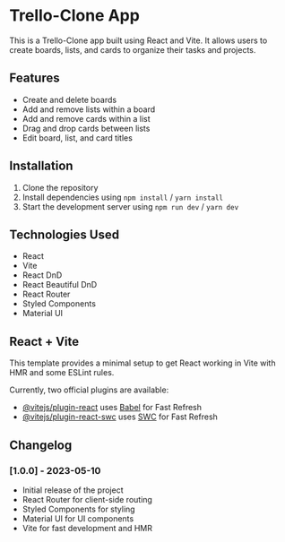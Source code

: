 <!--- DOCUMENTATION STARTS HERE -->
# Trello-Clone App

This is a Trello-Clone app built using React and Vite. It allows users to create boards, lists, and cards to organize their tasks and projects.

## Features

- Create and delete boards
- Add and remove lists within a board
- Add and remove cards within a list
- Drag and drop cards between lists
- Edit board, list, and card titles

## Installation

1. Clone the repository
2. Install dependencies using `npm install` / `yarn install`
3. Start the development server using `npm run dev` / `yarn dev`

## Technologies Used

- React
- Vite
- React DnD
- React Beautiful DnD
- React Router
- Styled Components
- Material UI

## React + Vite

This template provides a minimal setup to get React working in Vite with HMR and some ESLint rules.

Currently, two official plugins are available:

- [@vitejs/plugin-react](https://github.com/vitejs/vite-plugin-react/blob/main/packages/plugin-react/README.md) uses [Babel](https://babeljs.io/) for Fast Refresh
- [@vitejs/plugin-react-swc](https://github.com/vitejs/vite-plugin-react-swc) uses [SWC](https://swc.rs/) for Fast Refresh

## Changelog

### [1.0.0] - 2023-05-10
- Initial release of the project
- React Router for client-side routing
- Styled Components for styling
- Material UI for UI components
- Vite for fast development and HMR

<!--- DOCUMENTATION ENDS HERE -->
